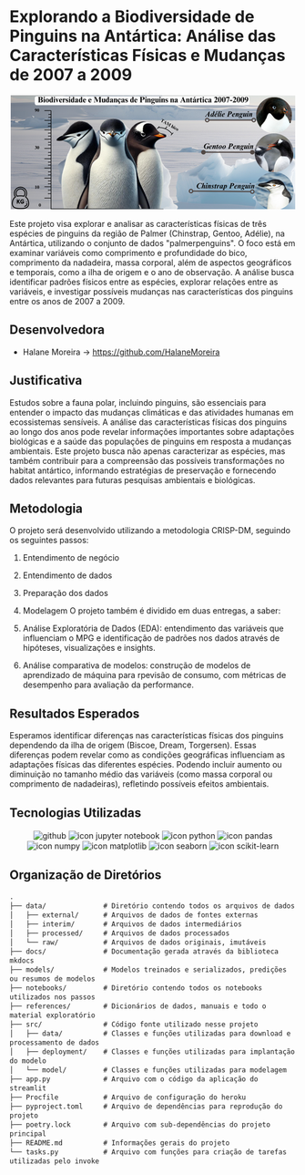 # Explorando a Biodiversidade de Pinguins na Antártica: Análise das Características Físicas e Mudanças de 2007 a 2009


<p align="center">
    <img src="./assets/image/image-cover.png" alt="Imagem de pinguins">
</p>
        
Este projeto visa explorar e analisar as características físicas de três espécies de pinguins da região de Palmer (Chinstrap, Gentoo, Adélie), na Antártica, utilizando o conjunto de dados "palmerpenguins". O foco está em examinar variáveis como comprimento e profundidade do bico, comprimento da nadadeira, massa corporal, além de aspectos geográficos e temporais, como a ilha de origem e o ano de observação. A análise busca identificar padrões físicos entre as espécies, explorar relações entre as variáveis, e investigar possíveis mudanças nas características dos pinguins entre os anos de 2007 a 2009.


## Desenvolvedora
 - Halane Moreira -> https://github.com/HalaneMoreira
 
## Justificativa
Estudos sobre a fauna polar, incluindo pinguins, são essenciais para entender o impacto das mudanças climáticas e das atividades humanas em ecossistemas sensíveis. A análise das características físicas dos pinguins ao longo dos anos pode revelar informações importantes sobre adaptações biológicas e a saúde das populações de pinguins em resposta a mudanças ambientais. Este projeto busca não apenas caracterizar as espécies, mas também contribuir para a compreensão das possíveis transformações no habitat antártico, informando estratégias de preservação e fornecendo dados relevantes para futuras pesquisas ambientais e biológicas.


## Metodologia
O projeto será desenvolvido utilizando a metodologia CRISP-DM, seguindo os seguintes passos:

1. Entendimento de negócio
2. Entendimento de dados
3. Preparação dos dados
4. Modelagem
O projeto também é dividido em duas entregas, a saber:

1. Análise Exploratória de Dados (EDA): entendimento das variáveis que influenciam o MPG e identificação de padrões nos dados através de hipóteses, visualizações e insights.
2. Análise comparativa de modelos: construção de modelos de aprendizado de máquina para rpevisão de consumo, com métricas de desempenho para avaliação da performance.

## Resultados Esperados

Esperamos identificar diferenças nas características físicas dos pinguins dependendo da ilha de origem (Biscoe, Dream, Torgersen). Essas diferenças podem revelar como as condições geográficas influenciam as adaptações físicas das diferentes espécies. Podendo incluir aumento ou diminuição no tamanho médio das variáveis (como massa corporal ou comprimento de nadadeiras), refletindo possíveis efeitos ambientais.

## Tecnologias Utilizadas

<div align="center" style="display: inline_block">
<img align="center" alt="github" src="https://img.shields.io/badge/GitHub-181717?style=for-the-badge&logo=github&logoColor=white" />
<img align="center" src="https://img.shields.io/badge/Jupyter_Notebook-F37626?style=for-the-badge&logo=jupyter&logoColor=white" alt="icon jupyter notebook">
<img align="center" src="https://img.shields.io/badge/Python-133DAB?style=for-the-badge&logo=python&logoColor=y1CC0C0" alt="icon python" >
<img align="center" src="https://img.shields.io/badge/Pandas-150458?style=for-the-badge&logo=pandas&logoColor=white" alt="icon pandas">
<img align="center" src="https://img.shields.io/badge/NumPy-013243?style=for-the-badge&logo=numpy&logoColor=white" alt="icon numpy">
<img align="center" src="https://img.shields.io/badge/Matplotlib-0B2C4A?style=for-the-badge&logo=python&logoColor=white" alt="icon matplotlib">
<img align="center" src="https://img.shields.io/badge/Seaborn-4C4C4C?style=for-the-badge&logo=python&logoColor=white" alt="icon seaborn">
<img align="center" src="https://img.shields.io/badge/Scikit--learn-F7931E?style=for-the-badge&logo=scikit-learn&logoColor=white" alt="icon scikit-learn">
</div>

## Organização de Diretórios

```
.
├── data/              # Diretório contendo todos os arquivos de dados
│   ├── external/      # Arquivos de dados de fontes externas
│   ├── interim/       # Arquivos de dados intermediários
│   ├── processed/     # Arquivos de dados processados
│   └── raw/           # Arquivos de dados originais, imutáveis
├── docs/              # Documentação gerada através da biblioteca mkdocs
├── models/            # Modelos treinados e serializados, predições ou resumos de modelos
├── notebooks/         # Diretório contendo todos os notebooks utilizados nos passos
├── references/        # Dicionários de dados, manuais e todo o material exploratório
├── src/               # Código fonte utilizado nesse projeto
│   ├── data/          # Classes e funções utilizadas para download e processamento de dados
│   ├── deployment/    # Classes e funções utilizadas para implantação do modelo
│   └── model/         # Classes e funções utilizadas para modelagem
├── app.py             # Arquivo com o código da aplicação do streamlit
├── Procfile           # Arquivo de configuração do heroku
├── pyproject.toml     # Arquivo de dependências para reprodução do projeto
├── poetry.lock        # Arquivo com sub-dependências do projeto principal
├── README.md          # Informações gerais do projeto
└── tasks.py           # Arquivo com funções para criação de tarefas utilizadas pelo invoke

```
